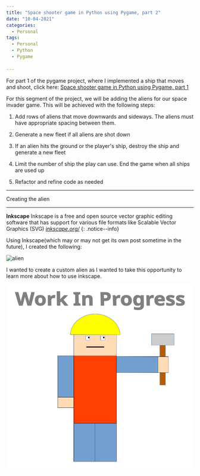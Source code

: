 ```yaml
---
title: "Space shooter game in Python using Pygame, part 2"
date: "10-04-2021"
categories:
  - Personal
tags:
  - Personal
  - Python
  - Pygame

---
```

For part 1 of the pygame project, where I implemented a ship that moves and shoot, click here: <a href="https://khkhiu.github.io/personal/personal-python-pygame-1/">Space shooter game in Python using Pygame, part 1</a>  

For this segment of the project, we will be adding the aliens for our space invader game. This will be achieved with the following steps:
1. Add rows of aliens that move downwards and sideways. The aliens must have appropriate spacing between them.

2. Generate a new fleet if all aliens are shot down 

3. If an alien hits the ground or the player's ship, destroy the ship and generate a new fleet

4. Limit the number of ship the play can use. End the game when all ships are used up

5. Refactor and refine code as needed

***

Creating the alien

***
**Inkscape** Inkscape is a free and open source vector graphic editing software that has support for various file formats like Scalable Vector Graphics (SVG)
<cite><a href="https://inkscape.org/">inkscape.org/</a></cite>
{: .notice--info}

Using Inkscape(which may or may not get its own post sometime in the future), I created the following:

![alien](/assets/images/personal-python-pygame-pt2/alien.png)

I wanted to create a custom alien as I wanted to take this opportunity to learn more about how to use inkscape.


![WIP](/assets/images/common/WIP.png)